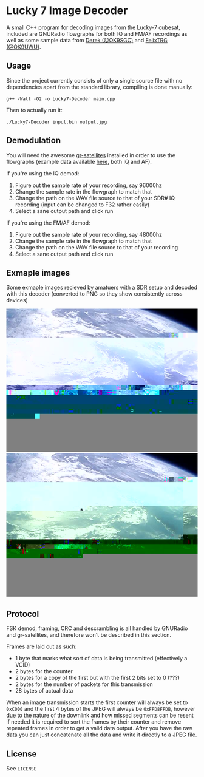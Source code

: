 # Lucky 7 Image Decoder

A small C++ program for decoding images from the Lucky-7 cubesat, included are GNURadio flowgraphs for both IQ and FM/AF recordings as well as some sample data from [Derek (@OK9SGC)](https://twitter.com/ok9sgc) and [FelixTRG (@OK9UWU)](https://twitter.com/ok9uwu).

## Usage

Since the project currently consists of only a single source file with no dependencies apart from the standard library, compiling is done manually:

```
g++ -Wall -O2 -o Lucky7-Decoder main.cpp
```

Then to actually run it:

```
./Lucky7-Decoder input.bin output.jpg
```

## Demodulation

You will need the awesome [gr-satellites](https://github.com/daniestevez/gr-satellites) installed in order to use the flowgraphs (example data available [here](https://cloud.xerbo.net/s/jGFk7WNygFoG54T), both IQ and AF).

If you're using the IQ demod:

1. Figure out the sample rate of your recording, say 96000hz
2. Change the sample rate in the flowgraph to match that
3. Change the path on the WAV file source to that of your SDR# IQ recording (input can be changed to F32 rather easily)
4. Select a sane output path and click run

If you're using the FM/AF demod:

1. Figure out the sample rate of your recording, say 48000hz
2. Change the sample rate in the flowgraph to match that
3. Change the path on the WAV file source to that of your recording
4. Select a sane output path and click run

## Exmaple images

Some exmaple images recieved by amatuers with a SDR setup and decoded with this decoder (converted to PNG so they show consistently across devices)

![An image recieved by Derek (OK9SGC) on 13/11/2020](Sample_Data/13.11.2020-Derek.png)
![The same image but recieved by FelixTRG (OK9UWU)](Sample_Data/13.11.2020-FelixTRG.png)

## Protocol

FSK demod, framing, CRC and descrambling is all handled by GNURadio and gr-satellites, and therefore won't be described in this section.

Frames are laid out as such:

 - 1 byte that marks what sort of data is being transmitted (effectively a VCID)
 - 2 bytes for the counter
 - 2 bytes for a copy of the first but with the first 2 bits set to 0 (???)
 - 2 bytes for the number of packets for this transmission
 - 28 bytes of actual data

When an image transmission starts the first counter will always be set to `0xC000` and the first 4 bytes of the JPEG will always be `0xFFD8FFDB`, however due to the nature of the downlink and how missed segments can be resent if needed it is required to sort the frames by their counter and remove repeated frames in order to get a valid data output. After you have the raw data you can just concatenate all the data and write it directly to a JPEG file.

## License

See `LICENSE`
